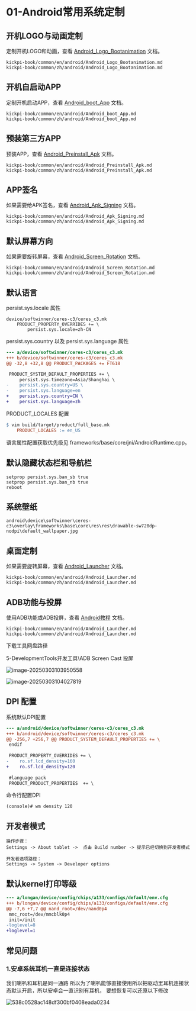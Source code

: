 # 01-Android常用系统定制



## 开机LOGO与动画定制

定制开机LOGO和动画，查看 [Android_Logo_Bootanimation](../../../common/zh/android/Android_Logo_Bootanimation.md) 文档。

```
kickpi-book/common/en/android/Android_Logo_Bootanimation.md
kickpi-book/common/zh/android/Android_Logo_Bootanimation.md
```



## 开机自启动APP

定制开机启动APP，查看 [Android_boot_App](../../../common/zh/android/Android_boot_App.md) 文档。

```
kickpi-book/common/en/android/Android_boot_App.md
kickpi-book/common/zh/android/Android_boot_App.md
```



## 预装第三方APP

预装APP，查看 [Android_Preinstall_Apk](../../../common/zh/android/Android_Preinstall_Apk.md) 文档。

```
kickpi-book/common/en/android/Android_Preinstall_Apk.md
kickpi-book/common/zh/android/Android_Preinstall_Apk.md
```



## APP签名

如果需要给APK签名，查看 [Android_Apk_Signing](../../../common/zh/android/Android_Apk_Signing.md) 文档。

```
kickpi-book/common/en/android/Android_Apk_Signing.md
kickpi-book/common/zh/android/Android_Apk_Signing.md
```



## 默认屏幕方向

如果需要旋转屏幕，查看 [Android_Screen_Rotation](../../../common/zh/android/Android_Screen_Rotation.md) 文档。

```
kickpi-book/common/en/android/Android_Screen_Rotation.md
kickpi-book/common/zh/android/Android_Screen_Rotation.md
```



## 默认语言

persist.sys.locale 属性

```
device/softwinner/ceres-c3/ceres_c3.mk
	PRODUCT_PROPERTY_OVERRIDES += \
		persist.sys.locale=zh-CN
```



persist.sys.country 以及 persist.sys.language 属性

```diff
--- a/device/softwinner/ceres-c3/ceres_c3.mk
+++ b/device/softwinner/ceres-c3/ceres_c3.mk
@@ -32,8 +32,8 @@ PRODUCT_PACKAGES += FT618

 PRODUCT_SYSTEM_DEFAULT_PROPERTIES += \
     persist.sys.timezone=Asia/Shanghai \
-    persist.sys.country=US \
-    persist.sys.language=en
+    persist.sys.country=CN \
+    persist.sys.language=zh
```

PRODUCT_LOCALES 配置

```makefile
$ vim build/target/product/full_base.mk
	PRODUCT_LOCALES := en_US
```

语言属性配置获取优先级见 frameworks/base/core/jni/AndroidRuntime.cpp。



## 默认隐藏状态栏和导航栏

``` 
setprop persist.sys.ban_sb true
setprop persist.sys.ban_nb true
reboot
```



## 系统壁纸

``` 
android\device\softwinner\ceres-c3\overlay\frameworks\base\core\res\res\drawable-sw720dp-nodpi\default_wallpaper.jpg
```



## 桌面定制

如果需要旋转屏幕，查看 [Android_Launcher](../../../common/zh/android/Android_Launcher.md) 文档。

```
kickpi-book/common/en/android/Android_Launcher.md
kickpi-book/common/zh/android/Android_Launcher.md
```



## ADB功能与投屏

使用ADB功能或ADB投屏，查看 [Android教程](../../../common/zh/android/Android_Launcher.md) 文档。

```
kickpi-book/common/en/android/Android_Launcher.md
kickpi-book/common/zh/android/Android_Launcher.md
```



下载工具网盘路径

5-DevelopmentTools开发工具\ADB Screen Cast 投屏

![image-20250303103950558](http://tanzhtanzh.oss-cn-shenzhen.aliyuncs.com/img/image-20250303103950558.png)

![image-20250303104027819](http://tanzhtanzh.oss-cn-shenzhen.aliyuncs.com/img/image-20250303104027819.png)



## DPI 配置

系统默认DPI配置

````diff
--- a/android/device/softwinner/ceres-c3/ceres_c3.mk
+++ b/android/device/softwinner/ceres-c3/ceres_c3.mk
@@ -256,7 +256,7 @@ PRODUCT_SYSTEM_DEFAULT_PROPERTIES += \
 endif
 
 PRODUCT_PROPERTY_OVERRIDES += \
-    ro.sf.lcd_density=160
+    ro.sf.lcd_density=120
 
 #language pack
 PRODUCT_PRODUCT_PROPERTIES  += \
````

命令行配置DPI

```
(console)# wm density 120
```



## 开发者模式

```
操作步骤：
Settings -> About tablet ->  点击 Build number -> 提示已经切换到开发者模式

开发者选项路径：
Settings -> System -> Developer options
```



## 默认kernel打印等级

```diff
--- a/longan/device/config/chips/a133/configs/default/env.cfg
+++ b/longan/device/config/chips/a133/configs/default/env.cfg
@@ -7,6 +7,7 @@ nand_root=/dev/nand0p4
 mmc_root=/dev/mmcblk0p4
 init=/init
-loglevel=8
+loglevel=1
```





## 常见问题

### 1.安卓系统耳机一直是连接状态

我们喇叭和耳机是同一通路 所以为了喇叭能够直接使用所以把驱动里耳机连接状态默认开启，所以安卓会一直识别有耳机， 要想恢复可以还原以下修改

![538c0528ac148df300bf0408eada0234](http://tanzhtanzh.oss-cn-shenzhen.aliyuncs.com/img/538c0528ac148df300bf0408eada0234.jpg)
